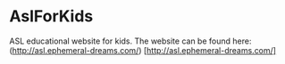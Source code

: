 AslForKids
==========
ASL educational website for kids. The website can be found here: (http://asl.ephemeral-dreams.com/) [http://asl.ephemeral-dreams.com/]
